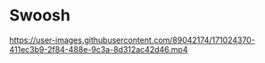 # Swoosh

https://user-images.githubusercontent.com/89042174/171024370-411ec3b9-2f84-488e-9c3a-8d312ac42d46.mp4


